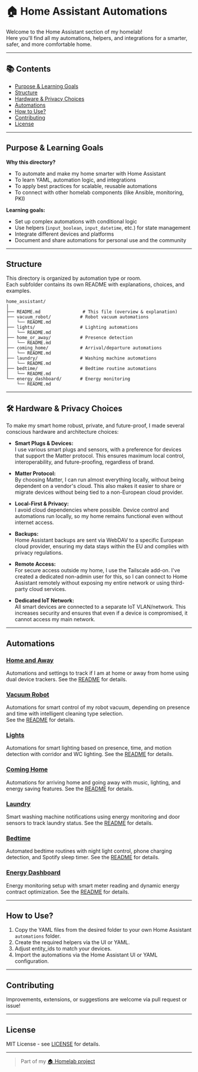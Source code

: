 # 🏠 Home Assistant Automations

Welcome to the Home Assistant section of my homelab!  
Here you'll find all my automations, helpers, and integrations for a smarter, safer, and more comfortable home.

---

## 📚 Contents

- [Purpose & Learning Goals](#purpose--learning-goals)
- [Structure](#structure)
- [Hardware & Privacy Choices](#️-hardware--privacy-choices)
- [Automations](#automations)
- [How to Use?](#how-to-use)
- [Contributing](#contributing)
- [License](#license)

---

## Purpose & Learning Goals

**Why this directory?**

- To automate and make my home smarter with Home Assistant
- To learn YAML, automation logic, and integrations
- To apply best practices for scalable, reusable automations
- To connect with other homelab components (like Ansible, monitoring, PKI)

**Learning goals:**

- Set up complex automations with conditional logic
- Use helpers (`input_boolean`, `input_datetime`, etc.) for state management
- Integrate different devices and platforms
- Document and share automations for personal use and the community

---

## Structure

This directory is organized by automation type or room.  
Each subfolder contains its own README with explanations, choices, and examples.

```
home_assistant/
│
├── README.md                # This file (overview & explanation)
├── vacuum_robot/           # Robot vacuum automations
│   └── README.md
├── lights/                 # Lighting automations
│   └── README.md
├── home_or_away/           # Presence detection
│   └── README.md
├── coming_home/            # Arrival/departure automations
│   └── README.md
├── laundry/                # Washing machine automations
│   └── README.md
├── bedtime/                # Bedtime routine automations
│   └── README.md
└── energy_dashboard/       # Energy monitoring
    └── README.md
```

---

## 🛠️ Hardware & Privacy Choices

To make my smart home robust, private, and future-proof, I made several conscious hardware and architecture choices:

- **Smart Plugs & Devices:**  
  I use various smart plugs and sensors, with a preference for devices that support the Matter protocol. This ensures maximum local control, interoperability, and future-proofing, regardless of brand.

- **Matter Protocol:**  
  By choosing Matter, I can run almost everything locally, without being dependent on a vendor's cloud. This also makes it easier to share or migrate devices without being tied to a non-European cloud provider.

- **Local-First & Privacy:**  
  I avoid cloud dependencies where possible. Device control and automations run locally, so my home remains functional even without internet access.

- **Backups:**  
  Home Assistant backups are sent via WebDAV to a specific European cloud provider, ensuring my data stays within the EU and complies with privacy regulations.

- **Remote Access:**  
  For secure access outside my home, I use the Tailscale add-on. I've created a dedicated non-admin user for this, so I can connect to Home Assistant remotely without exposing my entire network or using third-party cloud services.

- **Dedicated IoT Network:**  
  All smart devices are connected to a separate IoT VLAN/network. This increases security and ensures that even if a device is compromised, it cannot access my main network.

---

## Automations

### [Home and Away](./home_or_away)

Automations and settings to track if I am at home or away from home using dual device trackers.
See the [README](./home_or_away/README.md) for details.

### [Vacuum Robot](./vacuum_robot/)

Automations for smart control of my robot vacuum, depending on presence and time with intelligent cleaning type selection.  
See the [README](./vacuum_robot/README.md) for details.

### [Lights](./lights/)

Automations for smart lighting based on presence, time, and motion detection with corridor and WC lighting.
See the [README](./lights/README.md) for details.

### [Coming Home](./coming_home/)

Automations for arriving home and going away with music, lighting, and energy saving features.
See the [README](./coming_home/README.md) for details.

### [Laundry](./laundry/)

Smart washing machine notifications using energy monitoring and door sensors to track laundry status.
See the [README](./laundry/README.md) for details.

### [Bedtime](./bedtime/)

Automated bedtime routines with night light control, phone charging detection, and Spotify sleep timer.
See the [README](./bedtime/README.md) for details.

### [Energy Dashboard](./energy_dashboard/)

Energy monitoring setup with smart meter reading and dynamic energy contract optimization.
See the [README](./energy_dashboard/README.md) for details.

---

## How to Use?

1. Copy the YAML files from the desired folder to your own Home Assistant `automations` folder.
2. Create the required helpers via the UI or YAML.
3. Adjust entity_ids to match your devices.
4. Import the automations via the Home Assistant UI or YAML configuration.

---

## Contributing

Improvements, extensions, or suggestions are welcome via pull request or issue!

---

## License

MIT License - see [LICENSE](LICENSE) for details.

---

> Part of my [🏠 Homelab project](../README.md)